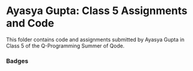 # Ayasya Gupta: Class 5 Assignments and Code
This folder contains code and assignments submitted by Ayasya Gupta in Class 5 of the Q-Programming Summer of Qode.
### Badges